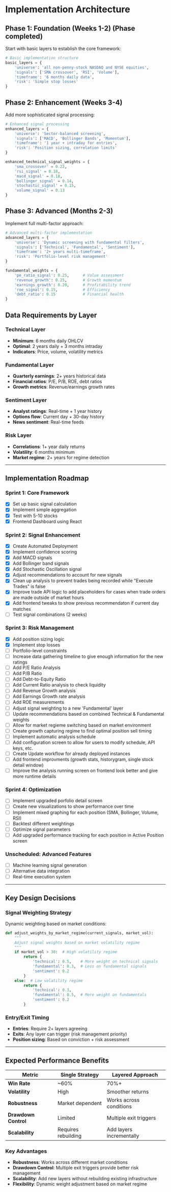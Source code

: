 # Implementation Architecture

## Phase 1: Foundation (Weeks 1-2) (Phase completed)

Start with basic layers to establish the core framework:

```python
# Basic implementation structure
basic_layers = {
    'universe': 'all non-penny-stock NASDAQ and NYSE equities',
    'signals': ['SMA crossover', 'RSI', 'Volume'],
    'timeframe': '6 months daily data',
    'risk': 'Simple stop losses'
}
```

## Phase 2: Enhancement (Weeks 3-4)

Add more sophisticated signal processing:

```python
# Enhanced signal processing
enhanced_layers = {
    'universe': 'Sector-balanced screening',
    'signals': ['MACD', 'Bollinger Bands', 'Momentum'],
    'timeframe': '1 year + intraday for entries',
    'risk': 'Position sizing, correlation limits'
}

enhanced_technical_signal_weights = {
    'sma_crossover' = 0.22,
    'rsi_signal' = 0.18,
    'macd_signal' = 0.18,
    'bollinger_signal' = 0.14,
    'stochastic_signal' = 0.15,
    'volume_signal' = 0.13
}
```

## Phase 3: Advanced (Months 2-3)

Implement full multi-factor approach:

```python
# Advanced multi-factor implementation
advanced_layers = {
    'universe': 'Dynamic screening with fundamental filters',
    'signals': ['Technical', 'Fundamental', 'Sentiment'],
    'timeframe': '2+ years multi-timeframe',
    'risk': 'Portfolio-level risk management'
}

fundamental_weights = {
    'pe_ratio_signal': 0.25,      # Value assessment
    'revenue_growth': 0.25,       # Growth momentum  
    'earnings_growth': 0.20,      # Profitability trend
    'roe_signal': 0.15,           # Efficiency
    'debt_ratio': 0.15            # Financial health
}
```


## Data Requirements by Layer

### Technical Layer
- **Minimum**: 6 months daily OHLCV
- **Optimal**: 2 years daily + 3 months intraday
- **Indicators**: Price, volume, volatility metrics

### Fundamental Layer
- **Quarterly earnings**: 2+ years historical data
- **Financial ratios**: P/E, P/B, ROE, debt ratios
- **Growth metrics**: Revenue/earnings growth rates

### Sentiment Layer
- **Analyst ratings**: Real-time + 1 year history
- **Options flow**: Current day + 30-day history
- **News sentiment**: Real-time feeds

### Risk Layer
- **Correlations**: 1+ year daily returns
- **Volatility**: 6 months minimum
- **Market regime**: 2+ years for regime detection

---

## Implementation Roadmap

### Sprint 1: Core Framework
- [x] Set up basic signal calculation
- [x] Implement simple aggregation
- [x] Test with 5-10 stocks
- [x] Frontend Dashboard using React

### Sprint 2: Signal Enhancement
- [x] Create Automated Deployment
- [x] Implement confidence scoring
- [x] Add MACD signals
- [x] Add Bollinger band signals
- [x] Add Stochastic Oscillation signal
- [x] Adjust recommendations to account for new signals
- [x] Clean up analysis to prevent trades being recorded while "Execute Trades" is false
- [x] Improve trade API logic to add placeholders for cases when trade orders are made outside of market hours
- [x] Add frontend tweaks to show previous recommendaton if current day matches
- [ ] Test signal combinations (2 weeks)

### Sprint 3: Risk Management
- [x] Add position sizing logic
- [x] Implement stop losses
- [ ] Portfolio-level constraints
- [ ] Increase data gathering timeline to give enough information for the new ratings
- [ ] Add P/E Ratio Analysis
- [ ] Add P/B Ratio 
- [ ] Add Debt-to-Equity Ratio
- [ ] Add Current Ratio analysis to check liquidity
- [ ] Add Revenue Growth analysis
- [ ] Add Earnings Growth rate analysis
- [ ] Add ROE measurements
- [ ] Adjust signal weighting to a new 'Fundamental' layer
- [ ] Update recommendations based on combined Technical & Fundamental weights
- [ ] Allow for market regieme switching based on market environment
- [ ] Create growth capturing regime to find optimal position sell timing
- [ ] Implement automatic analysis schedule
- [ ] Add configuration screen to allow for users to modify schedule, API keys, etc.
- [ ] Create Update workflow for already deployed instances
- [ ] Add frontend improvments (growth stats, historygram, single stock detail window)
- [ ] Improve the analysis running screen on frontend look better and give more runtime details

### Sprint 4: Optimization
- [ ] Implement upgraded porfolio detail screen
- [ ] Create new visualizations to show performance over time
- [ ] Implement mixed graphing for each position (SMA, Bollinger, Volume, RSI)
- [ ] Backtest different weightings
- [ ] Optimize signal parameters
- [ ] Add upgraded performance tracking for each position in Active Position screen

### Unscheduled: Advanced Features
- [ ] Machine learning signal generation
- [ ] Alternative data integration
- [ ] Real-time execution system

---

## Key Design Decisions

### Signal Weighting Strategy

Dynamic weighting based on market conditions:

```python
def adjust_weights_by_market_regime(current_signals, market_vol):
    """
    Adjust signal weights based on market volatility regime
    """
    if market_vol > 30:  # High volatility regime
        return {
            'technical': 0.5,    # More weight on technical signals
            'fundamental': 0.3,  # Less on fundamental signals
            'sentiment': 0.2
        }
    else:  # Low volatility regime
        return {
            'technical': 0.3,
            'fundamental': 0.5,  # More weight on fundamentals
            'sentiment': 0.2
        }
```

### Entry/Exit Timing
- **Entries**: Require 2+ layers agreeing
- **Exits**: Any layer can trigger (risk management priority)
- **Position sizing**: Based on conviction + risk assessment

---

## Expected Performance Benefits

| Metric | Single Strategy | Layered Approach |
|--------|----------------|------------------|
| **Win Rate** | ~60% | 70%+ |
| **Volatility** | High | Smoother returns |
| **Robustness** | Market dependent | Works across conditions |
| **Drawdown Control** | Limited | Multiple exit triggers |
| **Scalability** | Requires rebuilding | Add layers incrementally |

### Key Advantages
- **Robustness**: Works across different market conditions
- **Drawdown Control**: Multiple exit triggers provide better risk management
- **Scalability**: Add new layers without rebuilding existing infrastructure
- **Flexibility**: Dynamic weight adjustment based on market regime
